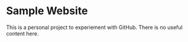 # Sample Website

This is a personal project to experiement with GitHub.  There is no useful content here.